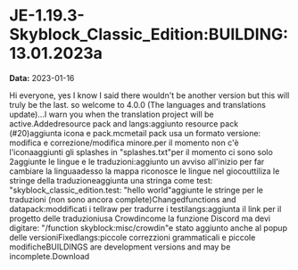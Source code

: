 # JE-1.19.3-Skyblock_Classic_Edition:BUILDING:13.01.2023a

**Data:** 2023-01-16

Hi everyone, yes I know I said there wouldn't be another version but this will truly be the last. so welcome to 4.0.0 (The languages and translations update)...I warn you when the translation project will be active.Addedresource pack and langs:aggiunto resource pack (#20)aggiunta icona e pack.mcmetail pack usa un formato versione: modifica e correzione/modifica minore.per il momento non c'è l'iconaaggiunti gli splashes in "splashes.txt"per il momento ci sono solo 2aggiunte le lingue e le traduzioni:aggiunto un avviso all'inizio per far cambiare la linguaadesso la mappa riconosce le lingue nel giocouttiliza le stringe della traduzioneaggiunta una stringa come test: "skyblock_classic_edition.test: "hello world"aggiunte le stringe per le traduzioni (non sono ancora complete)Changedfunctions and datapack:moddificati i tellraw per tradurre i testilangs:aggiunta il link per il progetto delle traduzioniusa Crowdincome la funzione Discord ma devi digitare: "/function skyblock:misc/crowdin"e stato aggiunto anche al popup delle versioniFixedlangs:piccole correzzioni grammaticali e piccole modificheBUILDINGS are development versions and may be incomplete.Download
